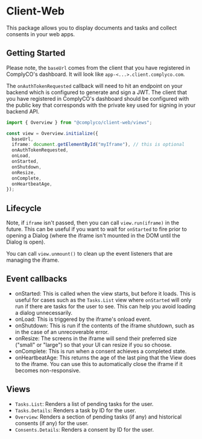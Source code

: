 # Client-Web

This package allows you to display documents and tasks and collect consents in your web apps.

## Getting Started

Please note, the `baseUrl` comes from the client that you have registered in ComplyCO's dashboard. It will look like `app-<...>.client.complyco.com`.

The `onAuthTokenRequested` callback will need to hit an endpoint on your backend which is configured to generate and sign a JWT.
The client that you have registered in ComplyCO's dashboard should be configured with the public key that corresponds with the private key used
for signing in your backend API.

```ts
import { Overview } from "@complyco/client-web/views";

const view = Overview.initialize({
  baseUrl,
  iframe: document.getElementById("myIframe"), // this is optional
  onAuthTokenRequested,
  onLoad,
  onStarted,
  onShutdown,
  onResize,
  onComplete,
  onHeartbeatAge,
});
```

## Lifecycle

Note, if `iframe` isn't passed, then you can call `view.run(iframe)` in the future. This can be useful if you want to wait for `onStarted` to fire prior to opening a Dialog (where the iframe isn't mounted in the DOM until the Dialog is open).

You can call `view.unmount()` to clean up the event listeners that are managing the iframe.

## Event callbacks

- onStarted: This is called when the view starts, but before it loads. This is useful for cases such as the `Tasks.List` view where `onStarted` will only run if there are tasks for the user to see. This can help you avoid loading a dialog unnecessarily.
- onLoad: This is triggered by the iframe's onload event.
- onShutdown: This is run if the contents of the iframe shutdown, such as in the case of an unrecoverable error.
- onResize: The screens in the iframe will send their preferred size ("small" or "large") so that your UI can resize if you so choose.
- onComplete: This is run when a consent achieves a completed state.
- onHeartbeatAge: This returns the age of the last ping that the View does to the iframe. You can use this to automatically close the iframe if it becomes non-responsive.

## Views

- `Tasks.List`: Renders a list of pending tasks for the user.
- `Tasks.Details`: Renders a task by ID for the user.
- `Overview`: Renders a section of pending tasks (if any) and historical consents (if any) for the user.
- `Consents.Details`: Renders a consent by ID for the user.
